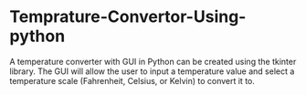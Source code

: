 # Temprature-Convertor-Using-python
A temperature converter with GUI in Python can be created using the tkinter library. The GUI will allow the user to input a temperature value and select a temperature scale (Fahrenheit, Celsius, or Kelvin) to convert it to. 
